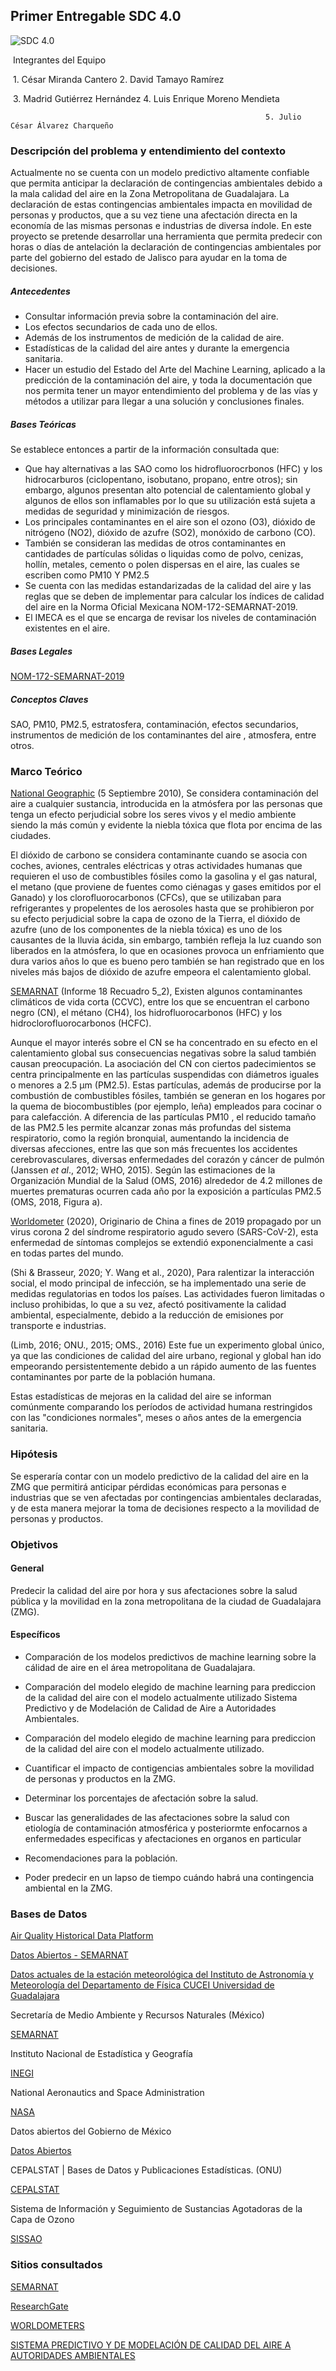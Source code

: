 ## Primer Entregable SDC 4.0  



![SDC 4.0](C:\Users\madrid.gutierrez\Downloads\SDC4.jpg)



​																	 Integrantes del Equipo

​						1. César Miranda Cantero                                             2. David Tamayo Ramírez            

​						3. Madrid Gutiérrez Hernández                                   4. Luis Enrique Moreno Mendieta

  															 5. Julio César Álvarez Charqueño













### Descripción del problema y entendimiento del contexto

Actualmente no se cuenta con un modelo predictivo altamente confiable que permita anticipar la declaración de contingencias ambientales debido a la mala calidad del aire en la Zona Metropolitana de Guadalajara. La declaración de estas contingencias ambientales impacta en movilidad de personas y productos, que a su vez tiene una afectación directa en la economía de las mismas personas e industrias de diversa índole. En este proyecto se pretende desarrollar una herramienta que permita predecir con horas o días de antelación la declaración de contingencias ambientales por parte del gobierno del estado de Jalisco para ayudar en la toma de decisiones.

##### Antecedentes 

- Consultar información previa sobre la contaminación del aire.
- Los efectos secundarios de cada uno de ellos.
- Además de los instrumentos de medición de la calidad de aire.
- Estadísticas de la calidad del aire antes y durante la emergencia sanitaria.
- Hacer un estudio del Estado del Arte del Machine Learning, aplicado a la predicción de la contaminación del aire, y toda la documentación que nos permita tener un mayor entendimiento del problema y de las vías y métodos a utilizar para llegar a una solución y conclusiones finales.

##### Bases Teóricas

Se establece entonces a partir de la información consultada que:

- Que hay alternativas a las SAO como los hidrofluorocrbonos (HFC) y los hidrocarburos (ciclopentano, isobutano, propano, entre otros); sin embargo, algunos presentan alto potencial de calentamiento global y algunos de ellos son inflamables por lo que su utilización está sujeta a medidas de seguridad y minimización de riesgos.
- Los principales contaminantes en el aire son el ozono (O3), dióxido de nitrógeno (NO2), dióxido de azufre (SO2), monóxido de carbono (CO). 
- También se consideran las medidas de otros contaminantes en cantidades de partículas sólidas o liquidas como de polvo, cenizas, hollín, metales, cemento o polen dispersas en el aire, las cuales se escriben como PM10 Y PM2.5
- Se cuenta con las medidas estandarizadas de la calidad del aire y las reglas que se deben de implementar para calcular los índices de calidad del aire en la Norma Oficial Mexicana NOM-172-SEMARNAT-2019.
- El IMECA es el que se encarga de revisar los niveles de contaminación existentes en el aire.

##### Bases Legales  

[NOM-172-SEMARNAT-2019](https://dof.gob.mx/nota_detalle.php?codigo=5579387&fecha=20/11/2019)

##### Conceptos Claves

SAO, PM10, PM2.5, estratosfera, contaminación, efectos secundarios, instrumentos de medición de los contaminantes del aire , atmosfera, entre otros.







### Marco Teórico

[National Geographic](https://www.nationalgeographic.es/medio-ambiente/la-contaminacion-del-aire) (5 Septiembre 2010), Se considera contaminación del aire a cualquier sustancia, introducida en la atmósfera por las personas que tenga un efecto perjudicial sobre los seres vivos y el medio ambiente siendo la más común y evidente la niebla tóxica que flota por encima de las ciudades. 

El dióxido de carbono se considera contaminante cuando se asocia con coches, aviones, centrales eléctricas y otras actividades humanas que requieren el uso de combustibles fósiles como la gasolina y el gas natural, el metano (que proviene de fuentes como ciénagas y gases emitidos por el Ganado) y los clorofluorocarbonos (CFCs), que se utilizaban para refrigerantes y propelentes de los aerosoles hasta que se prohibieron por su efecto perjudicial sobre la capa de ozono de la Tierra, el dióxido de azufre (uno de los componentes de la niebla tóxica) es uno de los causantes de la lluvia ácida, sin embargo, también refleja la luz cuando son liberados en la atmósfera, lo que en ocasiones provoca un enfriamiento que dura varios años lo que es bueno pero también se han registrado que en los niveles más bajos de dióxido de azufre empeora el calentamiento global.

[SEMARNAT](https://apps1.semarnat.gob.mx:8443/dgeia/informe18/tema/recuadros/recuadro5_2.html) (Informe 18 Recuadro 5_2), Existen algunos contaminantes climáticos de vida corta (CCVC), entre los que se encuentran el carbono negro (CN), el métano (CH4), los hidrofluorocarbonos (HFC) y los hidroclorofluorocarbonos (HCFC). 

Aunque el mayor interés sobre el CN se ha concentrado en su efecto en el calentamiento global sus consecuencias negativas sobre la salud también causan preocupación. La asociación del CN con ciertos padecimientos se centra principalmente en las partículas suspendidas con diámetros iguales o menores a 2.5 μm (PM2.5). Estas partículas, además de producirse por la combustión de combustibles fósiles, también se generan en los hogares por la quema de biocombustibles (por ejemplo, leña) empleados para cocinar o para calefacción. A diferencia de las partículas PM10 , el reducido tamaño de las PM2.5 les permite alcanzar zonas más profundas del sistema respiratorio, como la región bronquial, aumentando la incidencia de diversas afecciones, entre las que son más frecuentes los accidentes cerebrovasculares, diversas enfermedades del corazón y cáncer de pulmón (Janssen *et al*., 2012; WHO, 2015). Según las estimaciones de la Organización Mundial de la Salud (OMS, 2016) alrededor de 4.2 millones de muertes prematuras ocurren cada año por la exposición a partículas PM2.5 (OMS, 2018, Figura a). 

[Worldometer](https://www.worldometers.info/coronavirus/) (2020), Originario de China a fines de 2019 propagado por un virus corona 2 del síndrome respiratorio agudo severo (SARS-CoV-2), esta enfermedad de síntomas complejos se extendió exponencialmente a casi en todas partes del mundo. 

(Shi & Brasseur, 2020; Y. Wang et al., 2020), Para ralentizar la interacción social, el modo principal de infección, se ha implementado una serie de medidas regulatorias en todos los países. Las actividades fueron limitadas o incluso prohibidas, lo que a su vez, afectó positivamente la calidad ambiental, especialmente, debido a la reducción de emisiones por transporte e industrias.

(Limb, 2016; ONU., 2015; OMS., 2016) Este fue un experimento global único, ya que las condiciones de calidad del aire urbano, regional y global han ido empeorando persistentemente debido a un rápido aumento de las fuentes contaminantes por parte de la población humana.

Estas estadísticas de mejoras en la calidad del aire se informan comúnmente comparando los períodos de actividad humana restringidos con las "condiciones normales", meses o años antes de la emergencia sanitaria.

### Hipótesis 

Se esperaría contar con un modelo predictivo de la calidad del aire en la ZMG que permitirá anticipar pérdidas económicas para personas e industrias que se ven afectadas por contingencias ambientales declaradas, y de esta manera mejorar la toma de decisiones respecto a la movilidad de personas y productos. 

### Objetivos

#### General

Predecir la calidad del aire por hora y sus afectaciones sobre la salud pública y la movilidad en la zona metropolitana de la ciudad de Guadalajara (ZMG).

#### Específicos

- Comparación de los modelos predictivos de machine learning  sobre la cálidad de aire en el área metropolitana de Guadalajara.
- Comparación del modelo elegido de machine learning para prediccion de la calidad del aire con el modelo actualmente utilizado Sistema Predictivo y de Modelación de Calidad de Aire a Autoridades Ambientales.
- Comparación del modelo elegido de machine learning para prediccion de la calidad del aire con el modelo actualmente utilizado.
- Cuantificar el impacto de contigencias ambientales sobre la movilidad de personas y productos en la ZMG.

- Determinar los porcentajes de afectación sobre la salud.
- Buscar las generalidades de las afectaciones sobre la salud con etiología de contaminación atmosférica y posteriormte enfocarnos a enfermedades especificas y afectaciones en organos en particular 
- Recomendaciones para la población.
- Poder predecir en un lapso de tiempo cuándo habrá una contingencia ambiental en la ZMG.























### Bases de Datos

[Air Quality Historical Data Platform](https://aqicn.org/data-platform/register/)

[Datos Abiertos - SEMARNAT](https://datos.gob.mx/busca/dataset/indicadores-basicos-del-desempeno-ambiental--atmosfera--calidad-del-aire)

[Datos actuales de la estación meteorológica del Instituto de Astronomía y Meteorología del Departamento de Física CUCEI Universidad de Guadalajara](http://astro.iam.udg.mx/Estacion/)

Secretaría de Medio Ambiente y Recursos Naturales (México)

[SEMARNAT](https://www.gob.mx/semarnat/articulos/protocolo-de-montreal-a-30-anos-de-su-establecimiento)

Instituto Nacional de Estadística y Geografía

[INEGI](https://www.inegi.org.mx/rnm/index.php/catalog/642)

National Aeronautics and Space Administration 

[NASA](https://ozonewatch.gsfc.nasa.gov/monthly/SH.html)

Datos abiertos del Gobierno de México

[Datos Abiertos](https://datos.gob.mx/busca/dataset/inventaririo-de-sustancias-agotadoras-de-la-capa-de-ozono)

CEPALSTAT | Bases de Datos y Publicaciones Estadísticas. (ONU)

[CEPALSTAT ](https://estadisticas.cepal.org/cepalstat/portada.html)

Sistema de Información y Seguimiento de Sustancias Agotadoras de la Capa de Ozono

[SISSAO](http://apps2.semarnat.gob.mx:8080/sissao/consultas.jsp)

### Sitios consultados

[SEMARNAT](https://apps1.semarnat.gob.mx:8443/dgeia/informe18/tema/cap5.html)

[ResearchGate](https://www.researchgate.net/search/publication?q=Assessing+the+COVID%E2%80%9019+Impact+on+Air+Quality%3A+A+Machine+Learning+Approach)

[WORLDOMETERS](https://www.worldometers.info/coronavirus/)

[SISTEMA PREDICTIVO Y DE MODELACIÓN DE CALIDAD DEL AIRE A AUTORIDADES AMBIENTALES](https://www.jalisco.gob.mx/es/prensa/noticias/107164)











